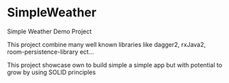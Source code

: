 # SimpleWeather
Simple Weather Demo Project

This project combine many well known libraries like dagger2, rxJava2, room-persistence-library ect...

This project showcase own to build simple a simple app but with potential to grow by using SOLID principles
